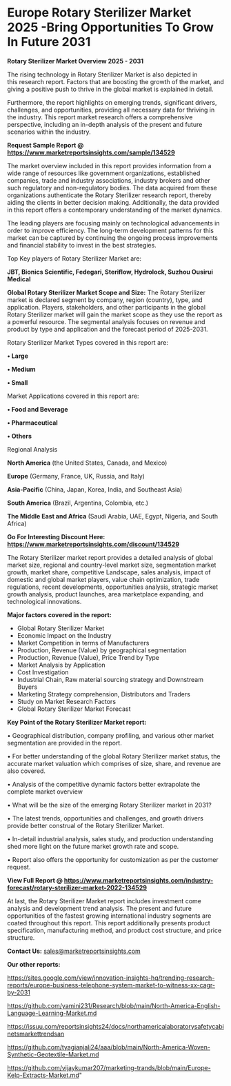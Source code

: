 # Europe Rotary Sterilizer Market 2025 -Bring Opportunities To Grow In Future 2031

<Strong> Rotary Sterilizer Market Overview 2025 - 2031</strong>

The rising technology in Rotary Sterilizer Market is also depicted in this research report. Factors that are boosting the growth of the market, and giving a positive push to thrive in the global market is explained in detail.

Furthermore, the report highlights on emerging trends, significant drivers, challenges, and opportunities, providing all necessary data for thriving in the industry. This report market research offers a comprehensive perspective, including an in-depth analysis of the present and future scenarios within the industry.

<strong>Request Sample Report @ <a href=https://www.marketreportsinsights.com/sample/134529>https://www.marketreportsinsights.com/sample/134529</a></strong>

The market overview included in this report provides information from a wide range of resources like government organizations, established companies, trade and industry associations, industry brokers and other such regulatory and non-regulatory bodies. The data acquired from these organizations authenticate the Rotary Sterilizer research report, thereby aiding the clients in better decision making. Additionally, the data provided in this report offers a contemporary understanding of the market dynamics.

The leading players are focusing mainly on technological advancements in order to improve efficiency. The long-term development patterns for this market can be captured by continuing the ongoing process improvements and financial stability to invest in the best strategies.

Top Key players of Rotary Sterilizer Market are:

<strong>JBT, Bionics Scientific, Fedegari, Steriflow, Hydrolock, Suzhou Ousirui Medical</strong>

<strong><b>Global Rotary Sterilizer Market Scope and Size:</b></strong>
The Rotary Sterilizer market is declared segment by company, region (country), type, and application. Players, stakeholders, and other participants in the global Rotary Sterilizer market will gain the market scope as they use the report as a powerful resource. The segmental analysis focuses on revenue and product by type and application and the forecast period of 2025-2031.

Rotary Sterilizer Market Types covered in this report are:

<strong>• Large

• Medium

• Small</strong>

Market Applications covered in this report are:

<strong>• Food and Beverage

• Pharmaceutical

• Others</strong> 

Regional Analysis

<strong>North America</strong> (the United States, Canada, and Mexico)

<strong>Europe</strong> (Germany, France, UK, Russia, and Italy)

<strong>Asia-Pacific</strong> (China, Japan, Korea, India, and Southeast Asia)

<strong>South America</strong> (Brazil, Argentina, Colombia, etc.)

<strong>The Middle East and Africa</strong> (Saudi Arabia, UAE, Egypt, Nigeria, and South Africa)

<strong>Go For Interesting Discount Here: <a href=https://www.marketreportsinsights.com/discount/134529>https://www.marketreportsinsights.com/discount/134529</a></strong>

The Rotary Sterilizer market report provides a detailed analysis of global market size, regional and country-level market size, segmentation market growth, market share, competitive Landscape, sales analysis, impact of domestic and global market players, value chain optimization, trade regulations, recent developments, opportunities analysis, strategic market growth analysis, product launches, area marketplace expanding, and technological innovations.

<strong><b>Major factors covered in the report:</b></strong>
<ul>
  <li>Global Rotary Sterilizer Market </li>
  <li>Economic Impact on the Industry</li>
  <li>Market Competition in terms of Manufacturers</li>
  <li>Production, Revenue (Value) by geographical segmentation</li>
  <li>Production, Revenue (Value), Price Trend by Type</li>
  <li>Market Analysis by Application</li>
  <li>Cost Investigation</li>
  <li>Industrial Chain, Raw material sourcing strategy and Downstream Buyers</li>
  <li>Marketing Strategy comprehension, Distributors and Traders</li>
  <li>Study on Market Research Factors</li>
  <li>Global Rotary Sterilizer Market Forecast</li>
</ul>

<strong><b>Key Point of the Rotary Sterilizer Market report:</b></strong>

• Geographical distribution, company profiling, and various other market segmentation are provided in the report.

• For better understanding of the global Rotary Sterilizer market status, the accurate market valuation which comprises of size, share, and revenue are also covered.

• Analysis of the competitive dynamic factors better extrapolate the complete market overview

• What will be the size of the emerging Rotary Sterilizer market in 2031?

• The latest trends, opportunities and challenges, and growth drivers provide better construal of the Rotary Sterilizer Market.

• In-detail industrial analysis, sales study, and production understanding shed more light on the future market growth rate and scope.

• Report also offers the opportunity for customization as per the customer request.

<strong><b>View Full Report @ <a href=https://www.marketreportsinsights.com/industry-forecast/rotary-sterilizer-market-2022-134529>https://www.marketreportsinsights.com/industry-forecast/rotary-sterilizer-market-2022-134529</a></b></strong>


At last, the Rotary Sterilizer Market report includes investment come analysis and development trend analysis. The present and future opportunities of the fastest growing international industry segments are coated throughout this report. This report additionally presents product specification, manufacturing method, and product cost structure, and price structure.

<strong>Contact Us:</strong>
sales@marketreportsinsights.com

<strong>Our other reports:</strong>

<a href=https://sites.google.com/view/innovation-insights-hq/trending-research-reports/europe-business-telephone-system-market-to-witness-xx-cagr-by-2031>https://sites.google.com/view/innovation-insights-hq/trending-research-reports/europe-business-telephone-system-market-to-witness-xx-cagr-by-2031</a>

<a href=https://github.com/yamini231/Research/blob/main/North-America-English-Language-Learning-Market.md>https://github.com/yamini231/Research/blob/main/North-America-English-Language-Learning-Market.md</a>

<a href=https://issuu.com/reportsinsights24/docs/northamericalaboratorysafetycabinetsmarkettrendsan>https://issuu.com/reportsinsights24/docs/northamericalaboratorysafetycabinetsmarkettrendsan</a>

<a href=https://github.com/tyagianjali24/aaa/blob/main/North-America-Woven-Synthetic-Geotextile-Market.md>https://github.com/tyagianjali24/aaa/blob/main/North-America-Woven-Synthetic-Geotextile-Market.md</a>

<a href=https://github.com/vijaykumar207/marketing-trands/blob/main/Europe-Kelp-Extracts-Market.md>https://github.com/vijaykumar207/marketing-trands/blob/main/Europe-Kelp-Extracts-Market.md</a>"
